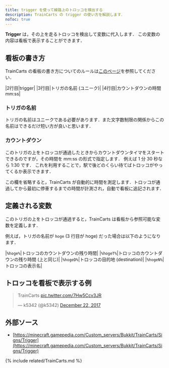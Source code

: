 ```yaml
---
title: trigger を使って線路上のトロッコを検出する
description: TrainCarts の trigger の使い方を解説します．
noToc: true
---
```


**Trigger** は，その上を走るトロッコを検出して変数に代入します．
この変数の内容は看板で表示することができます．

## 看板の書き方
TrainCarts の看板の書き方についてのルールは[このページ](/plugins/traincarts/signs)を参照してください．

|2行目|trigger|
|3行目|トリガの名前 (ユニーク)|
|4行目|カウントダウンの時間 mm:ss|

### トリガの名前
トリガの名前はユニークである必要があります．また文字数制限の関係からこの名前はできるだけ短い方が良いと思います．

### カウントダウン
このトリガの上をトロッコが通過したときからカウントダウンタイマをスタートできるのですが，その時間を mm:ss の形式で指定します．
例えば 1 分 30 秒なら 1:30 です．
これを利用することで，駅で後どのくらい待てばトロッコがやってくるか表示できます．

この欄を省略すると，TrainCarts が自動的に時間を測定します．トロッコが通過してから最初に停車するまでの時間が計測され，自動で看板に追記されます．

## 定義される変数
このトリガの上をトロッコが通過すると，TrainCarts は看板から参照可能な変数を定義します．

例えば，トリガの名前が `hoge` (3 行目が hoge) だった場合は以下のようになります．

|`%hoge%`|トロッコのカウントダウンの残り時間|
|`%hogeT%`|トロッコのカウントダウンの残り時間 (上と同じ)|
|`%hogeD%`|トロッコの目的地 (destination)|
|`%hogeN%`|トロッコの表示名|

## トロッコを看板で表示する例
<blockquote class="twitter-tweet" data-partner="tweetdeck"><p lang="en" dir="ltr">TrainCarts <a href="https://t.co/7Hw5Ccv3JR">pic.twitter.com/7Hw5Ccv3JR</a></p>&mdash; k5342 (@k5342) <a href="https://twitter.com/k5342/status/944191138466074625?ref_src=twsrc%5Etfw">December 22, 2017</a></blockquote>
<script async src="https://platform.twitter.com/widgets.js" charset="utf-8"></script>


## 外部ソース
* [https://minecraft.gamepedia.com/Custom_servers/Bukkit/TrainCarts/Signs/Trigger](https://minecraft.gamepedia.com/Custom_servers/Bukkit/TrainCarts/Signs/Trigger)

{% include related/TrainCarts.md %}

